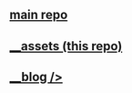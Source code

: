 ## [main repo](https://github.com/thegreedypeople/thegreedypeople.github.io)
## [ __assets (this repo)](https://github.com/thegreedypeople/assets)
## [ __blog />](https://github.com/thegreedypeople/blog)
